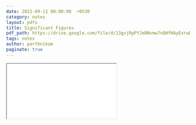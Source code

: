```yaml
---
date: 2021-09-11 00:00:00  +0530
category: notes
layout: pdfs
title: Significant Figures
pdf_path: https://drive.google.com/file/d/13gvjRpPYJeBNvmw7nQHfHAyExrwDreld/preview?usp=sharing
tags: notes
author: parthnikam
paginate: true
---
```


<iframe class="embed-pdf" src="{{ page.pdf_path }}#toolbar=0" seamless="seamless" scrolling="no" style="overflow:hidden"></iframe>
